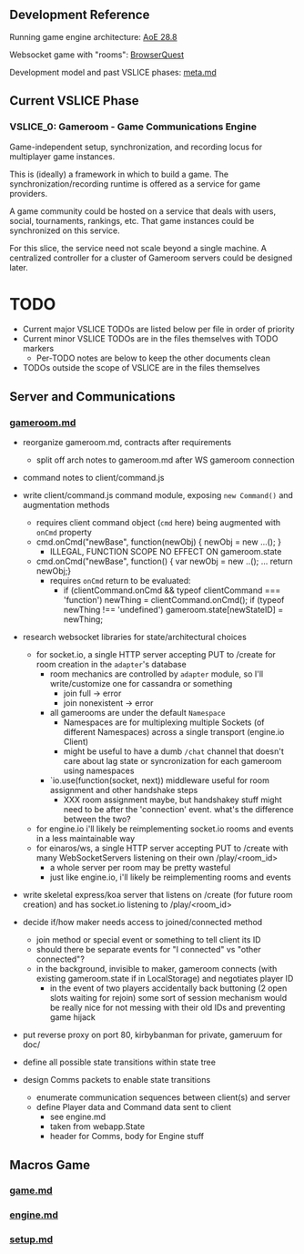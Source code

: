 ## Development Reference

Running game engine architecture: [AoE 28.8](http://www.gamasutra.com/view/feature/3094/1500_archers_on_a_288_network_.php)

Websocket game with "rooms": [BrowserQuest](https://github.com/mozilla/BrowserQuest)

Development model and past VSLICE phases: [meta.md](meta.md)

## Current VSLICE Phase

### VSLICE_0: Gameroom - Game Communications Engine

Game-independent setup, synchronization, and recording locus for multiplayer game instances.

This is (ideally) a framework in which to build a game.
The synchronization/recording runtime is offered as a service for game providers.

A game community could be hosted on a service that deals with users, social, tournaments, rankings, etc.
That game instances could be synchronized on this service.

For this slice, the service need not scale beyond a single machine.
A centralized controller for a cluster of Gameroom servers could be designed later.

# TODO

- Current major VSLICE TODOs are listed below per file in order of priority
- Current minor VSLICE TODOs are in the files themselves with TODO markers
    - Per-TODO notes are below to keep the other documents clean
- TODOs outside the scope of VSLICE are in the files themselves

## Server and Communications

### [gameroom.md](gameroom.md)

- reorganize gameroom.md, contracts after requirements
    - split off arch notes to gameroom.md after WS gameroom connection

- command notes to client/command.js

- write client/command.js command module, exposing `new Command()` and augmentation methods
    - requires client command object (`cmd` here) being augmented with `onCmd` property
    - cmd.onCmd("newBase", function(newObj) { newObj = new ...(); }
        - ILLEGAL, FUNCTION SCOPE NO EFFECT ON gameroom.state
    - cmd.onCmd("newBase", function() { var newObj = new ..(); ... return newObj;}
        - requires `onCmd` return to be evaluated:
            - if (clientCommand.onCmd && typeof clientCommand === 'function') newThing = clientCommand.onCmd(); if (typeof newThing !== 'undefined') gameroom.state[newStateID] = newThing;

- research websocket libraries for state/architectural choices
    - for socket.io, a single HTTP server accepting PUT to /create for room creation in the `adapter`'s database
        - room mechanics are controlled by `adapter` module, so I'll write/customize one for cassandra or something
            - join full -> error
            - join nonexistent -> error
        - all gamerooms are under the default `Namespace`
            - Namespaces are for multiplexing multiple Sockets (of different Namespaces) across a single transport (engine.io Client)
            - might be useful to have a dumb `/chat` channel that doesn't care about lag state or syncronization for each gameroom using namespaces
        - `io.use(function(socket, next)) middleware useful for room assignment and other handshake steps
            - XXX room assignment maybe, but handshakey stuff might need to be after the 'connection' event.  what's the difference between the two?
    - for engine.io i'll likely be reimplementing socket.io rooms and events in a less maintainable way
    - for einaros/ws, a single HTTP server accepting PUT to /create with many WebSocketServers listening on their own /play/<room_id>
        - a whole server per room may be pretty wasteful
        - just like engine.io, i'll likely be reimplementing rooms and events
 
- write skeletal express/koa server that listens on /create (for future room creation) and has socket.io listening to /play/<room_id>

- decide if/how maker needs access to joined/connected method
    - join method or special event or something to tell client its ID
    - should there be separate events for "I connected" vs "other connected"?
    * in the background, invisible to maker, gameroom connects (with existing gameroom.state if in LocalStorage) and negotiates player ID
        * in the event of two players accidentally back buttoning (2 open slots waiting for rejoin) some sort of session mechanism would be really nice for not messing with their old IDs and preventing game hijack
           
- put reverse proxy on port 80, kirbybanman for private, gameruum for doc/

- define all possible state transitions within state tree

- design Comms packets to enable state transitions
    - enumerate communication sequences between client(s) and server
    - define Player data and Command data sent to client
        - see engine.md
        - taken from webapp.State
        - header for Comms, body for Engine stuff


## Macros Game

### [game.md](game.md)
### [engine.md](engine.md)
### [setup.md](setup.md)
